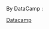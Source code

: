 By DataCamp :

[Datacamp](https://www.datacamp.com/datalab/w/12eee472-4e7e-40a5-9b0b-1ea2a5c9c44f/edit)
